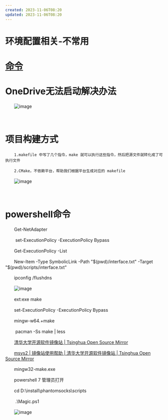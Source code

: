 ```yaml
---
created: 2023-11-06T08:20
updated: 2023-11-06T08:20
---
```

# 环境配置相关-不常用

# [命令](siyuan://blocks/20230704220020-mlenixa "命令")

# OneDrive无法启动解决办法

　　​![image](image-20230705083834-ho3q5yf.png)​

　　‍

# 项目构建方式

　　​`1.makefile 中写了几个指令，make 就可以执行这些指令，然后把源文件就转化成了可执行文件`​

　　​`2.CMake，不依赖平台，帮助我们根据平台生成对应的 makefile`​

　　​![image](image-20230705083806-7p413qw.png)​

　　‍

# powershell命令

　　Get-NetAdapter

　　 set-ExecutionPolicy -ExecutionPolicy Bypass

　　Get-ExecutionPolicy -List

　　New-Item -Type SymbolicLink -Path "$(pwd)/interface.txt" -Target "$(pwd)/scripts/interface.txt"

　　ipconfig /flushdns

　　​![image](image-20230705083834-ho3q5yf.png)​

　　ext:exe make

　　set-ExecutionPolicy -ExecutionPolicy Bypass

　　mingw-w64.+make

　　 pacman -Ss make | less

　　[清华大学开源软件镜像站 | Tsinghua Open Source Mirror](https://mirrors.tuna.tsinghua.edu.cn/)

　　[msys2 | 镜像站使用帮助 | 清华大学开源软件镜像站 | Tsinghua Open Source Mirror](https://mirrors.tuna.tsinghua.edu.cn/help/msys2/)

　　mingw32-make.exe

　　powershell 7 管理员打开

　　cd D:\install\phantomsocks\scripts

　　 .\Magic.ps1

　　​![image](image-20230705083834-ho3q5yf.png)​
